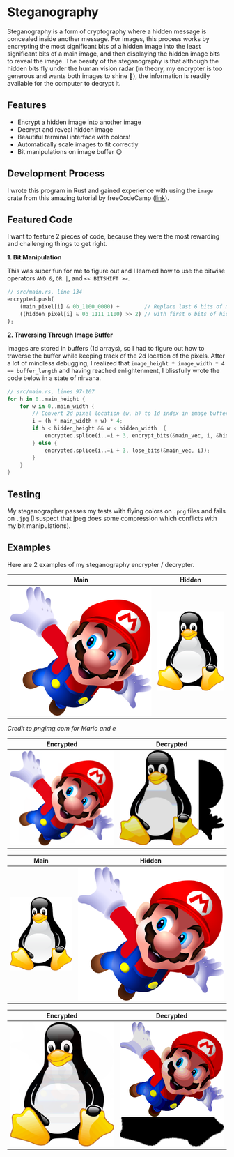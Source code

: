 # Steganography

Steganography is a form of cryptography where a hidden message is concealed inside another message. For images, this process works by encrypting the most significant bits of a hidden image into the least significant bits of a main image, and then displaying the hidden image bits to reveal the image. The beauty of the steganography is that although the hidden bits fly under the human vision radar (in theory, my encrypter is too generous and wants both images to shine 🙂), the information is readily available for the computer to decrypt it.

## Features
* Encrypt a hidden image into another image
* Decrypt and reveal hidden image
* Beautiful terminal interface with colors!
* Automatically scale images to fit correctly
* Bit manipulations on image buffer 😋

## Development Process

I wrote this program in Rust and gained experience with using the `image` crate from this amazing tutorial by freeCodeCamp ([link](https://www.freecodecamp.org/news/rust-in-replit/)).

## Featured Code

I want to feature 2 pieces of code, because they were the most rewarding and challenging things to get right.

**1. Bit Manipulation**

This was super fun for me to figure out and I learned how to use the bitwise operators `AND &`, `OR |`, and `<< BITSHIFT >>`.

```rs
// src/main.rs, line 134
encrypted.push(
    (main_pixel[i] & 0b_1100_0000) +        // Replace last 6 bits of main pixel
    ((hidden_pixel[i] & 0b_1111_1100) >> 2) // with first 6 bits of hidden pixel
);
```

**2. Traversing Through Image Buffer**

Images are stored in buffers (1d arrays), so I had to figure out how to traverse the buffer while keeping track of the 2d location of the pixels. After a lot of mindless debugging, I realized that `image_height * image_width * 4 == buffer_length` and having reached enlightenment, I blissfully wrote the code below in a state of nirvana.

```rs
// src/main.rs, lines 97-107
for h in 0..main_height {
    for w in 0..main_width {
        // Convert 2d pixel location (w, h) to 1d index in image buffer
        i = (h * main_width + w) * 4;
        if h < hidden_height && w < hidden_width  {
            encrypted.splice(i..=i + 3, encrypt_bits(&main_vec, i, &hidden_vec, (h * hidden_width + w) * 4));
        } else {
            encrypted.splice(i..=i + 3, lose_bits(&main_vec, i));
        }
    }
}
```

## Testing

My steganographer passes my tests with flying colors on `.png` files and fails on `.jpg` (I suspect that jpeg does some compression which conflicts with my bit manipulations).


## Examples

Here are 2 examples of my steganography encrypter / decrypter.

Main | Hidden
---- | ----
![main image](https://raw.githubusercontent.com/rohanphanse/steganography/main/images/mario.png) | ![hidden image](https://raw.githubusercontent.com/rohanphanse/steganography/main/images/penguin.png)

*Credit to pngimg.com for Mario and e*

Encrypted | Decrypted
----  | ----
![encrypted image](https://raw.githubusercontent.com/rohanphanse/steganography/main/images/mar-peng-enc.png) | ![decrypted image](https://raw.githubusercontent.com/rohanphanse/steganography/main/images/mar-peng-dec.png)

Main | Hidden
---- | ----
![main image](https://raw.githubusercontent.com/rohanphanse/steganography/main/images/penguin.png) | ![hidden image](https://raw.githubusercontent.com/rohanphanse/steganography/main/images/mario.png)

Encrypted | Decrypted
----  | ----
![encrypted image](https://raw.githubusercontent.com/rohanphanse/steganography/main/images/peng-mar-enc.png) | ![decrypted image](https://raw.githubusercontent.com/rohanphanse/steganography/main/images/peng-mar-dec.png)